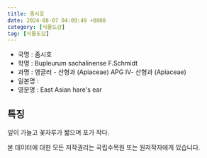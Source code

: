 ```yaml
---
title: 좀시호
date: 2024-08-07 04:09:49 +0800
category: [식물도감]
tag: [식물도감]
---
```




- 국명 : 좀시호
- 학명 : Bupleurum sachalinense F.Schmidt
- 과명 : 앵글러 - 산형과 (Apiaceae) APG Ⅳ- 산형과 (Apiaceae)
- 일본명 : 
- 영문명 : East Asian hare's ear


## 특징
잎이 가늘고 꽃자루가 짧으며 포가 작다.






본 데이터에 대한 모든 저작권리는 국립수목원 또는 원저작자에게 있습니다.
